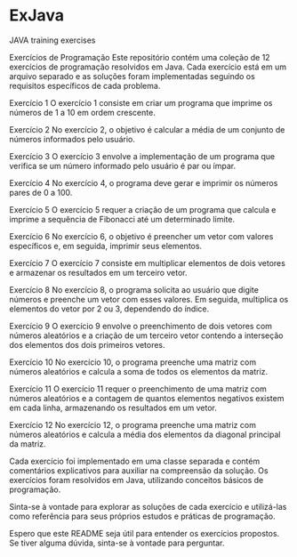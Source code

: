 # ExJava
JAVA training exercises

Exercícios de Programação
Este repositório contém uma coleção de 12 exercícios de programação resolvidos em Java. Cada exercício está em um arquivo separado e as soluções foram implementadas seguindo os requisitos específicos de cada problema.

Exercício 1
O exercício 1 consiste em criar um programa que imprime os números de 1 a 10 em ordem crescente.

Exercício 2
No exercício 2, o objetivo é calcular a média de um conjunto de números informados pelo usuário.

Exercício 3
O exercício 3 envolve a implementação de um programa que verifica se um número informado pelo usuário é par ou ímpar.

Exercício 4
No exercício 4, o programa deve gerar e imprimir os números pares de 0 a 100.

Exercício 5
O exercício 5 requer a criação de um programa que calcula e imprime a sequência de Fibonacci até um determinado limite.

Exercício 6
No exercício 6, o objetivo é preencher um vetor com valores específicos e, em seguida, imprimir seus elementos.

Exercício 7
O exercício 7 consiste em multiplicar elementos de dois vetores e armazenar os resultados em um terceiro vetor.

Exercício 8
No exercício 8, o programa solicita ao usuário que digite números e preenche um vetor com esses valores. Em seguida, multiplica os elementos do vetor por 2 ou 3, dependendo do índice.

Exercício 9
O exercício 9 envolve o preenchimento de dois vetores com números aleatórios e a criação de um terceiro vetor contendo a interseção dos elementos dos dois primeiros vetores.

Exercício 10
No exercício 10, o programa preenche uma matriz com números aleatórios e calcula a soma de todos os elementos da matriz.

Exercício 11
O exercício 11 requer o preenchimento de uma matriz com números aleatórios e a contagem de quantos elementos negativos existem em cada linha, armazenando os resultados em um vetor.

Exercício 12
No exercício 12, o programa preenche uma matriz com números aleatórios e calcula a média dos elementos da diagonal principal da matriz.

Cada exercício foi implementado em uma classe separada e contém comentários explicativos para auxiliar na compreensão da solução. Os exercícios foram resolvidos em Java, utilizando conceitos básicos de programação.

Sinta-se à vontade para explorar as soluções de cada exercício e utilizá-las como referência para seus próprios estudos e práticas de programação.

Espero que este README seja útil para entender os exercícios propostos. Se tiver alguma dúvida, sinta-se à vontade para perguntar.
